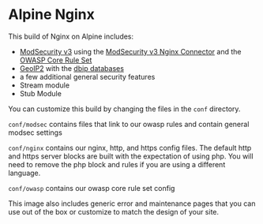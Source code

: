 # Alpine Nginx

This build of Nginx on Alpine includes:

  * [ModSecurity v3](https://github.com/SpiderLabs/ModSecurity) using the [ModSecurity v3 Nginx Connector](https://github.com/SpiderLabs/ModSecurity-nginx) and the [OWASP Core Rule Set](https://github.com/SpiderLabs/owasp-modsecurity-crs)
  * [GeoIP2](https://github.com/leev/ngx_http_geoip2_module) with the [dbip databases](https://db-ip.com/)
  * a few additional general security features
  * Stream module
  * Stub Module

You can customize this build by changing the files in the ```conf``` directory.

```conf/modsec``` contains files that link to our owasp rules and contain general modsec settings

```conf/nginx``` contains our nginx, http, and https config files. The default http and https server blocks are built with the expectation of using php. You will need to remove the php block and rules if you are using a different language.

```conf/owasp``` contains our owasp core rule set config

This image also includes generic error and maintenance pages that you can use out of the box or customize to match the design of your site.
